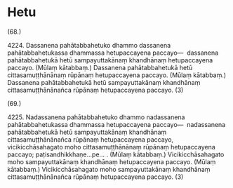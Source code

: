 

# Hetu







(68.)

4224\. Dassanena pahātabbahetuko dhammo dassanena pahātabbahetukassa dhammassa hetupaccayena paccayo—  dassanena pahātabbahetukā hetū sampayuttakānaṃ khandhānaṃ hetupaccayena paccayo. (Mūlaṃ kātabbaṃ.) Dassanena pahātabbahetukā hetū cittasamuṭṭhānānaṃ rūpānaṃ hetupaccayena paccayo. (Mūlaṃ kātabbaṃ.) Dassanena pahātabbahetukā hetū sampayuttakānaṃ khandhānaṃ cittasamuṭṭhānānañca rūpānaṃ hetupaccayena paccayo. (3)

(69.)

4225\. Nadassanena pahātabbahetuko dhammo nadassanena pahātabbahetukassa dhammassa hetupaccayena paccayo—  nadassanena pahātabbahetukā hetū sampayuttakānaṃ khandhānaṃ cittasamuṭṭhānānañca rūpānaṃ hetupaccayena paccayo, vicikicchāsahagato moho cittasamuṭṭhānānaṃ rūpānaṃ hetupaccayena paccayo; paṭisandhikkhaṇe…pe… . (Mūlaṃ kātabbaṃ.) Vicikicchāsahagato moho sampayuttakānaṃ khandhānaṃ hetupaccayena paccayo. (Mūlaṃ kātabbaṃ.) Vicikicchāsahagato moho sampayuttakānaṃ khandhānaṃ cittasamuṭṭhānānañca rūpānaṃ hetupaccayena paccayo. (3)



